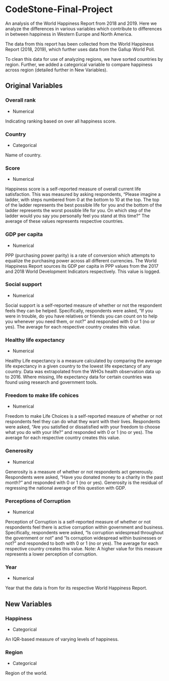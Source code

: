 # CodeStone-Final-Project
An analysis of the World Happiness Report from 2018 and 2019. Here we analyze 
the differences in various variables which contribute to differences in between
happiness in Western Europe and North America.

The data from this report has been collected from the World Happiness Report
(2018, 2019), which further uses data from the Gallup World Poll. 

To clean this data for use of analyzing regions, we have sorted countries by 
region. Further, we added a categorical variable to compare happiness across
region (detailed further in New Variables). 

## Original Variables

### Overall rank
- Numerical 

Indicating ranking based on over all happiness score.

### Country 
- Categorical 

Name of country.

### Score
- Numerical

Happiness score is a self-reported measure of overall current life satisfaction. This was measured by asking respondents, “Please imagine a ladder, with steps numbered from 0 at the bottom to 10 at the top. The top of the ladder represents the best possible life for you and the bottom of the ladder represents the worst possible life for you. On which step of the ladder would you say you personally feel you stand at this time?” The average of these values represents respective countries.

### GDP per capita
- Numerical

PPP (purchasing power parity) is a rate of conversion which attempts to equalize the purchasing power across all different currencies. The World Happiness Report sources its GDP per capita in PPP values from the 2017 and 2018 World Development Indicators respectively. This value is logged.

### Social support
- Numerical

Social support is a self-reported measure of whether or not the respondent feels they can be helped. Specifically, respondents were asked, “If you were in trouble, do you have relatives or friends you can count on to help you whenever you need them, or not?” and responded with 0 or 1 (no or yes). The average for each respective country creates this value.

### Healthy life expectancy 
- Numerical

Healthy Life expectancy is a measure calculated by comparing the average life expectancy in a given country to the lowest life expectancy of any country. Data was extrapolated from the WHOs health observation data up to 2016. Where missing, life expectancy data for certain countries was found using research and government tools.

### Freedom to make life cohices 
- Numerical

Freedom to make Life Choices is a self-reported measure of whether or not respondents feel they can do what they want with their lives. Respondents were asked, “Are you satisfied or dissatisfied with your freedom to choose what you do with your life?” and responded with 0 or 1 (no or yes). The average for each respective country creates this value.

### Generosity 
- Numerical

Generosity is a measure of whether or not respondents act generously. Respondents were asked, “Have you donated money to a charity in the past month?” and responded with 0 or 1 (no or yes). Generosity is the residual of regressing the national average of this question with GDP.

### Perceptions of Corruption 
- Numerical

Perception of Corruption is a self-reported measure of whether or not respondents feel there is active corruption within government and business. Specifically, respondents were asked, “Is corruption widespread throughout the government or not” and “Is corruption widespread within businesses or not?” and responded to both with 0 or 1 (no or yes). The average for each respective country creates this value. Note: A higher value for this measure represents a lower perception of corruption.

### Year 
- Numerical

Year that the data is from for its respective World Happiness Report.

## New Variables

### Happiness
- Categorical

An IQR-based measure of varying levels of happiness.

### Region
- Categorical

Region of the world.
